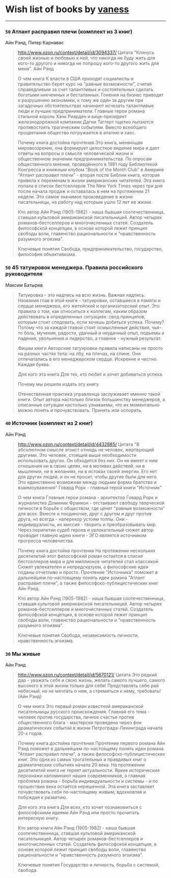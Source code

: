 # Wish list of books by [vaness](http://vk.com/id5475694)
---

### `50` Атлант расправил плечи (комплект из 3 книг)
Айн Рэнд, Питер Карнавас
> http://www.ozon.ru/context/detail/id/3094337/
> Цитата 
> "Клянусь своей жизнью и любовью к ней, что никогда не буду жить для кого-то другого и никогда не попрошу кого-то другого жить для меня".
> Айн Рэнд
> 
> О чем книга
> К власти в США приходят социалисты и правительство берет курс на "равные возможности", считая справедливым за счет талантливых и состоятельных сделать богатыми никчемных и бесталанных. Гонения на бизнес приводят к разрушению экономики, к тому же один за другим при загадочных обстоятельствах начинают исчезать талантливые люди и лучшие предприниматели. Главные герои романа стальной король Хэнк Риарден и вице-президент железнодорожной компании Дагни Таггерт тщетно пытаются противостоять трагическим событиям. Вместо всеобщего процветания общество погружается в апатию и хаос. 
> 
> Почему книга достойна прочтения 
> Это книга, меняющая мировоззрение, она формирует целостное видение мира и дает ответы на вопросы о смысле человеческой жизни и общественном значении предпринимательства.
> По опросам общественного мнения, проведённого в 1991 году Библиотекой Конгресса и книжным клубом "Book of the Month Club" в Америке "Атлант расправил плечи" - вторая после Библии книга, которая привела к переменам в жизни американских читателей.
> Эта книга попала в список бестселлеров The New York Times через три дня после начала продаж и оставалась в нем на протяжении 21 недели.
> Это самое значимое произведение в жизни писательницы, на работу над которым ушло 12 лет ее жизни.
> 
> 
> Кто автор 
> Айн Рэнд (1905-1982) - наша бывшая соотечественница, ставшая культовой американской писательницей. Автор четырех романов-бестселлеров и многочисленных статей. Создатель философской концепции, в основе которой лежит принцип свободы воли, главенство рациональности и "нравственность разумного эгоизма". 
> 
> Ключевые понятия 
> Свобода, предпринимательство, государство, философия объективизма.

### `50` 45 татуировок менеджера. Правила российского руководителя
Максим Батырев
> Татуировка - это надпись на всю жизнь. Важная надпись. Названия глав в этой книге - татуировки, оставшиеся в памяти и сердце менеджера, его житейский и организаторский опыт. Это правила о том, как относиться к коллегам, каким образом действовать в определенных ситуациях: свод принципов, которым стоит следовать, если хочешь добиться успеха. Почему? Потому что за каждой главой стоят осмысленные действия, чья-то боль, мучения, радости, удачный и неудачный опыт, подъемы и падения, увольнения и лидерство, а главное - нужный результат. 
> 
> Фишки книги
> Авторские татуировки-правила написаны не просто на разных частях тела: на лбу, на плечах, на спине. Они отпечатались в его менеджерском сердце. Искренне и честно. Каждая буква. 
> 
> Для кого эта книга
> Для тех, кто любит и хочет добиваться успеха. 
> 
> Почему мы решили издать эту книгу
> 
> Отечественная практика управленца заслуживает именно такой книги. Опыт автора настолько близок большинству менеджеров, а описанные ситуации настолько узнаваемы, что их моментально можно понять и прочувствовать. Принять или оспорить.

### `40` Источник (комплект из 2 книг)
Айн Рэнд
> http://www.ozon.ru/context/detail/id/4432885/
> Цитата 
> "В абсолютном смысле эгоист отнюдь не человек, жертвующий другими. Это человек, стоящий выше необходимости использовать других. Он обходится без них. Он не имеет к ним отношения ни в своих целях, ни в мотивах действий, ни в мышлении, ни в желаниях, ни в истоках своей энергии. Его нет для других людей, и он не просит, чтобы другие были для него. Это единственно возможная между людьми форма братства и взаимоуважения"
> Говард Рорк - главный герой книги "Источник"
> 
> О чем книга 
> Главные герои романа - архитектор Говард Рорк и журналистка Доминик Франкон - отстаивают свободу творческой личности в борьбе с обществом, где ценят "равные возможности" для всех. Вместе и поодиночке, друг с другом и друг против друга, но всегда - наперекор устоям толпы. Они - индивидуалисты, их миссия - творить и преобразовывать мир. Через перипетии судеб героев и увлекательный сюжет автор проводит главную идею книги - ЭГО является источником прогресса человечества. 
> 
> Почему книга достойна прочтения 
> На протяжении нескольких десятилетий этот философский роман остается в списке бестселлеров мира и для миллионов читателей стал классикой.
> Сюжет увлекателен и непредсказуем, а философские идеи поданы отчетливо и просто.
> Прочтение "Источника" поможет в дальнейшем по-настоящему понять идеи романа "Атлант расправил плечи", а также философско-публицистических книг Айн Рэнд.
> 
> 
> Кто автор 
> Айн Рэнд (1905-1982) - наша бывшая соотечественница, ставшая культовой американской писательницей. Автор четырех романов-бестселлеров и многочисленных статей. Создатель философской концепции, в основе которой лежит принцип свободы воли, главенство рациональности и "нравственность разумного эгоизма". 
> 
> Ключевые понятия 
> Свобода, независимость личности, нравственность эгоизма.

### `30` Мы живые
Айн Рэнд
> http://www.ozon.ru/context/detail/id/5670121/
> Цитата
> Это редкий дар - уважать себя и свою жизнь, желать самого лучшего, самого высокого в этой жизни только для себя! Представлять себе рай небесный, но не мечтать о нем, а стремиться к нему, требовать! 
> (Айн Рэнд)
> 
> О чем книга
> Это первый роман известной американской писательницы русского происхождения. Главная его тема - человек против государства, личное счастье против общественного блага - мастерски проведена через фон драматических событий в жизни Петрограда-Ленинграда начала 20-х годов.
> 
> Почему книга достойна прочтения
> Прочтение первого романа Айн Рэнд поможет в дальнейшем по-настоящему понять идеи романа "Атлант расправил плечи", а также философско-публицистических книг.
> Это одна из самых трогательных и правдивых книг о драматических событиях начала 20 века.
> На протяжении десятилетий книга не теряет актуальности. Яркие исторические персонажи напоминают наших современников, а главная проблема романа - борьба индивидуальности и системы - и по прошествии века остаётся нерешенной.
> Эта книга заставляет почувствовать себя по-настоящему живым, вдохновляя и побуждая к развитию.
> 
> 
> Для кого эта книга
> Для всех, кто хочет познакомиться с философскими идеями Айн Рэнд или просто прочитать интересную книгу.
> 
> Кто автор книги
> Айн Рэнд (1905-1982) - наша бывшая соотечественница, ставшая культовой американской писательницей. Автор четырех романов-бестселлеров и многочисленных статей. Создатель философской концепции, в основе которой лежит принцип свободы воли, главенство рациональности и "нравственность разумного эгоизма".
> 
> Ключевые понятия
> Государство и личность, борьба с системой, свобода.

